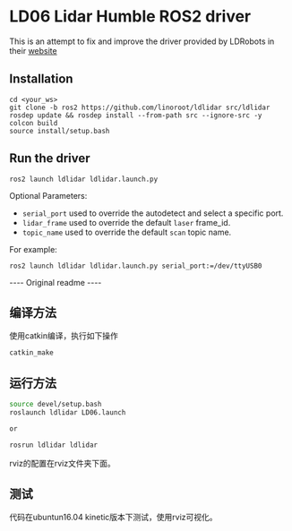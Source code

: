# LD06 Lidar Humble ROS2 driver

This is an attempt to fix and improve the driver provided by LDRobots in their
[website](https://www.ldrobot.com/download/44)

## Installation
    cd <your_ws> 
    git clone -b ros2 https://github.com/linoroot/ldlidar src/ldlidar
    rosdep update && rosdep install --from-path src --ignore-src -y
    colcon build
    source install/setup.bash

## Run the driver

    ros2 launch ldlidar ldlidar.launch.py

Optional Parameters:
* `serial_port` used to override the autodetect and select a specific port.
* `lidar_frame` used to override the default `laser` frame_id.
* `topic_name` used to override the default `scan` topic name.

For example:

    ros2 launch ldlidar ldlidar.launch.py serial_port:=/dev/ttyUSB0


---- Original readme ----

## 编译方法

使用catkin编译，执行如下操作

```sh
catkin_make

```



## 运行方法

```sh
source devel/setup.bash
roslaunch ldlidar LD06.launch 

or

rosrun ldlidar ldlidar 
```

rviz的配置在rviz文件夹下面。



## 测试

代码在ubuntun16.04 kinetic版本下测试，使用rviz可视化。
